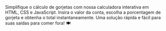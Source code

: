 Simplifique o cálculo de gorjetas com nossa calculadora interativa em HTML, CSS e JavaScript. Insira o valor da conta, escolha a porcentagem de gorjeta e obtenha o total instantaneamente. Uma solução rápida e fácil para suas saídas para comer fora! 🍽️

